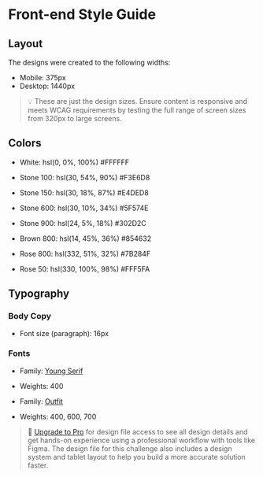 # Front-end Style Guide

## Layout

The designs were created to the following widths:

- Mobile: 375px
- Desktop: 1440px

> 💡 These are just the design sizes. Ensure content is responsive and meets WCAG requirements by testing the full range of screen sizes from 320px to large screens.

## Colors

- White: hsl(0, 0%, 100%) #FFFFFF

- Stone 100: hsl(30, 54%, 90%) #F3E6D8
- Stone 150: hsl(30, 18%, 87%) #E4DED8
- Stone 600: hsl(30, 10%, 34%) #5F574E
- Stone 900: hsl(24, 5%, 18%) #302D2C

- Brown 800: hsl(14, 45%, 36%) #854632

- Rose 800: hsl(332, 51%, 32%) #7B284F
- Rose 50: hsl(330, 100%, 98%) #FFF5FA

## Typography

### Body Copy

- Font size (paragraph): 16px

### Fonts

- Family: [Young Serif](https://fonts.google.com/specimen/Young+Serif)
- Weights: 400

- Family: [Outfit](https://fonts.google.com/specimen/Outfit)
- Weights: 400, 600, 700

> 💎 [Upgrade to Pro](https://www.frontendmentor.io/pro?ref=style-guide) for design file access to see all design details and get hands-on experience using a professional workflow with tools like Figma. The design file for this challenge also includes a design system and tablet layout to help you build a more accurate solution faster.
